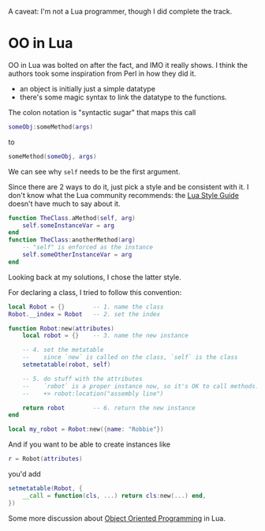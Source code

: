 A caveat: I'm not a Lua programmer, though I did complete the track.

# OO in Lua

OO in Lua was bolted on after the fact, and IMO it really shows.
I think the authors took some inspiration from Perl in how they did it.
* an object is initially just a simple datatype
* there's some magic syntax to link the datatype to the functions.

The colon notation is "syntactic sugar" that maps this call
```lua
someObj:someMethod(args)
```
to 
```lua
someMethod(someObj, args)
```
We can see why `self` needs to be the first argument.

Since there are 2 ways to do it, just pick a style and be consistent with it.
I don't know what the Lua community recommends: the [Lua Style Guide][style] doesn't have much to say about it.
```lua
function TheClass.aMethod(self, arg)
    self.someInstanceVar = arg
end
function TheClass:anotherMethod(arg)
    -- "self" is enforced as the instance
    self.someOtherInstanceVar = arg
end
```
Looking back at my solutions, I chose the latter style.

For declaring a class, I tried to follow this convention:
```lua
local Robot = {}        -- 1. name the class
Robot.__index = Robot   -- 2. set the index

function Robot:new(attributes)
    local robot = {}    -- 3. name the new instance

    -- 4. set the metatable
    --    since `new` is called on the class, `self` is the class
    setmetatable(robot, self)   

    -- 5. do stuff with the attributes
    --    `robot` is a proper instance now, so it's OK to call methods.
    --    +> robot:location("assembly line")

    return robot        -- 6. return the new instance
end

local my_robot = Robot:new({name: "Robbie"})
```
And if you want to be able to create instances like
```lua
r = Robot(attributes)
```
you'd add
```lua
setmetatable(Robot, {
    __call = function(cls, ...) return cls:new(...) end,
})
```

Some more discussion about [Object Oriented Programming][oop] in Lua.


[style]: http://lua-users.org/wiki/LuaStyleGuide
[oop]: http://lua-users.org/wiki/ObjectOrientedProgramming

